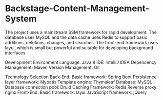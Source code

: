 # Backstage-Content-Management-System
The project uses a mainstream SSM framework for rapid development. The database uses MySQL and the data cache uses Redis to support basic additions, deletions, changes, and searches. The front-end framework uses layui, which is small but powerful and suitable for developing background interfaces

Development Environment Language: Java 8 IDE: IntelliJ IDEA Dependency Management: Maven Version Management: Git

Technology Selection Back-End: Basic framework: Spring Boot Persistence layer framework: Mybatis Template engine: Thymeleaf Database: MySQL Database connection pool: Druid Caching Framework: Redis Reverse proxy: nginx Front-End: Basic framework: layui JavaScript framework: jQuery